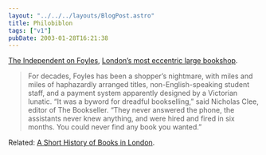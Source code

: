```yaml
---
layout: "../../../layouts/BlogPost.astro"
title: Philobiblon
tags: ["v1"]
pubDate: 2003-01-28T16:21:38
---
```


[The Independent on Foyles][1], [London&#8217;s most eccentric large bookshop][2].

> For decades, Foyles has been a shopper&#8217;s nightmare, with miles and miles of haphazardly arranged titles, non-English-speaking student staff, and a payment system apparently designed by a Victorian lunatic. &#8220;It was a byword for dreadful bookselling,&#8221; said Nicholas Clee, editor of The Bookseller. &#8220;They never answered the phone, the assistants never knew anything, and were hired and fired in six months. You could never find any book you wanted.&#8221;

Related: [A Short History of Books in London][3].

[1]: http://www.independent.co.uk/story.jsp?story=371917 "Independent: Still driving customers up the wall after 100 years: Foyles, the bookshop that time forgot"
[2]: http://www.foyles.co.uk/ "Foyles (W&G Foyle Ltd)"
[3]: http://www.skoob.com/webzine/londbook.htm "Skoob Russell Square: A Short History of Books in London (Reproduced from London: An Encyclopaedia edited by William Kent)"
